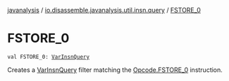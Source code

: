 [javanalysis](../index.md) / [io.disassemble.javanalysis.util.insn.query](index.md) / [FSTORE_0](./-f-s-t-o-r-e_0.md)

# FSTORE_0

`val FSTORE_0: `[`VarInsnQuery`](-var-insn-query/index.md)

Creates a [VarInsnQuery](-var-insn-query/index.md) filter matching the [Opcode.FSTORE_0](#) instruction.

